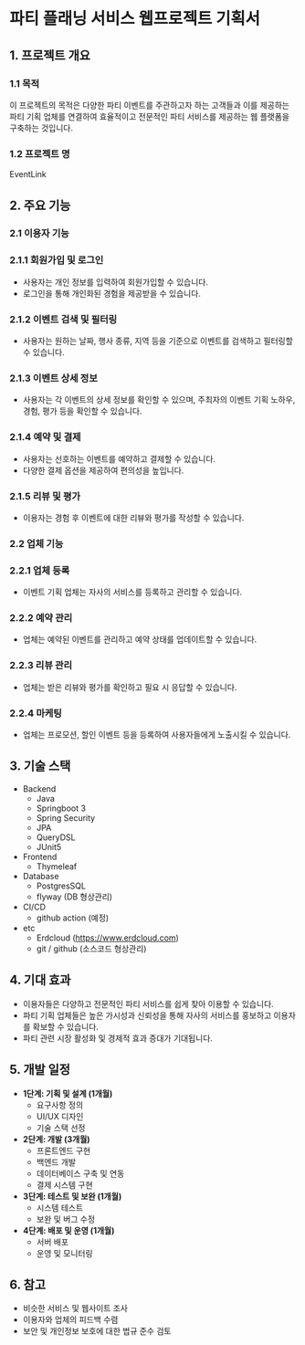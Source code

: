 # **파티 플래닝 서비스 웹프로젝트 기획서**

## **1. 프로젝트 개요**

### **1.1 목적**

이 프로젝트의 목적은 다양한 파티 이벤트를 주관하고자 하는 고객들과 이를 제공하는 파티 기획 업체를 연결하여 효율적이고 전문적인 파티 서비스를 제공하는 웹 플랫폼을 구축하는 것입니다.

### **1.2 프로젝트 명**

EventLink

## **2. 주요 기능**

### **2.1 이용자 기능**

### 2.1.1 회원가입 및 로그인

- 사용자는 개인 정보를 입력하여 회원가입할 수 있습니다.
- 로그인을 통해 개인화된 경험을 제공받을 수 있습니다.

### 2.1.2 이벤트 검색 및 필터링

- 사용자는 원하는 날짜, 행사 종류, 지역 등을 기준으로 이벤트를 검색하고 필터링할 수 있습니다.

### 2.1.3 이벤트 상세 정보

- 사용자는 각 이벤트의 상세 정보를 확인할 수 있으며, 주최자의 이벤트 기획 노하우, 경험, 평가 등을 확인할 수 있습니다.

### 2.1.4 예약 및 결제

- 사용자는 선호하는 이벤트를 예약하고 결제할 수 있습니다.
- 다양한 결제 옵션을 제공하여 편의성을 높입니다.

### 2.1.5 리뷰 및 평가

- 이용자는 경험 후 이벤트에 대한 리뷰와 평가를 작성할 수 있습니다.

### **2.2 업체 기능**

### 2.2.1 업체 등록

- 이벤트 기획 업체는 자사의 서비스를 등록하고 관리할 수 있습니다.

### 2.2.2 예약 관리

- 업체는 예약된 이벤트를 관리하고 예약 상태를 업데이트할 수 있습니다.

### 2.2.3 리뷰 관리

- 업체는 받은 리뷰와 평가를 확인하고 필요 시 응답할 수 있습니다.

### 2.2.4 마케팅

- 업체는 프로모션, 할인 이벤트 등을 등록하여 사용자들에게 노출시킬 수 있습니다.

## **3. 기술 스택**

- Backend
    - Java
    - Springboot 3
    - Spring Security
    - JPA
    - QueryDSL
    - JUnit5
- Frontend
    - Thymeleaf
- Database
    - PostgresSQL
    - flyway (DB 형상관리)
- CI/CD
    - github action (예정)
- etc
    - Erdcloud (https://www.erdcloud.com)
    - git / github (소스코드 형상관리)

## **4. 기대 효과**

- 이용자들은 다양하고 전문적인 파티 서비스를 쉽게 찾아 이용할 수 있습니다.
- 파티 기획 업체들은 높은 가시성과 신뢰성을 통해 자사의 서비스를 홍보하고 이용자를 확보할 수 있습니다.
- 파티 관련 시장 활성화 및 경제적 효과 증대가 기대됩니다.

## **5. 개발 일정**

- **1단계: 기획 및 설계 (1개월)**
    - 요구사항 정의
    - UI/UX 디자인
    - 기술 스택 선정
- **2단계: 개발 (3개월)**
    - 프론트엔드 구현
    - 백엔드 개발
    - 데이터베이스 구축 및 연동
    - 결제 시스템 구현
- **3단계: 테스트 및 보완 (1개월)**
    - 시스템 테스트
    - 보완 및 버그 수정
- **4단계: 배포 및 운영 (1개월)**
    - 서버 배포
    - 운영 및 모니터링

## **6. 참고**

- 비슷한 서비스 및 웹사이트 조사
- 이용자와 업체의 피드백 수렴
- 보안 및 개인정보 보호에 대한 법규 준수 검토
